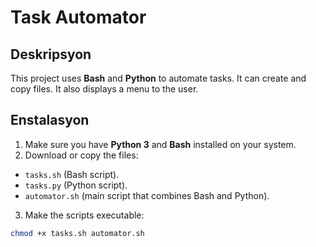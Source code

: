 # Task Automator

## Deskripsyon
This project uses **Bash** and **Python** to automate tasks.
It can create and copy files. It also displays a menu to the user.

## Enstalasyon
1. Make sure you have **Python 3** and **Bash** installed on your system.
2. Download or copy the files:
- `tasks.sh` (Bash script).
- `tasks.py` (Python script).
- `automator.sh` (main script that combines Bash and Python).
3. Make the scripts executable:
```bash
chmod +x tasks.sh automator.sh
